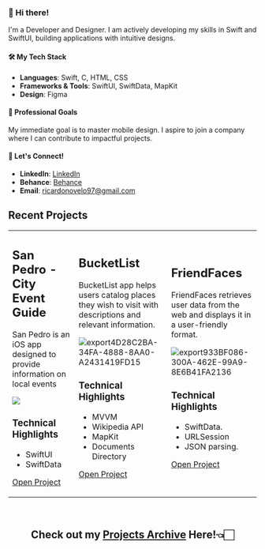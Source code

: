 ### 👋 Hi there!

I'm a Developer and Designer. I am actively developing my skills in Swift and SwiftUI, building applications with intuitive designs.

#### 🛠️ My Tech Stack
- **Languages**: Swift, C, HTML, CSS
- **Frameworks & Tools**: SwiftUI, SwiftData, MapKit
- **Design**: Figma

#### 🎯 Professional Goals
My immediate goal is to master mobile design. I aspire to join a company where I can contribute to impactful projects.

#### 🤝 Let's Connect!
- **LinkedIn**: [LinkedIn](https://www.linkedin.com/in/ricardo-nlo/)
- **Behance**: [Behance](https://www.behance.net/ricardolopezn/projects)
- **Email**: ricardonovelo97@gmail.com

## Recent Projects

<table>

<tr>
<td>
  
## San Pedro - City Event Guide

San Pedro is an iOS app designed to provide information on local events

<img src="https://github.com/ricardonovelot/EventosSanPedro/assets/84286086/f582f6ef-5b37-4587-81c0-c827469adf5a">

### Technical Highlights

- SwiftUI
- SwiftData

[Open Project](https://github.com/ricardonovelot/SanPedroEventGuide/tree/main)

</td>
  
<td>

## BucketList

BucketList app helps users catalog places they wish to visit with descriptions and relevant information.

![export4D28C2BA-34FA-4888-8AA0-A2431419FD15](https://github.com/ricardonovelot/Projects/assets/84286086/bd65c0aa-914a-491a-a00a-972ebadb5620)

### Technical Highlights

- MVVM
- Wikipedia API
- MapKit
- Documents Directory

[Open Project](https://github.com/ricardonovelot/BucketList)

</td>

<td>

## FriendFaces

FriendFaces retrieves user data from the web and displays it in a user-friendly format.

![export933BF086-300A-462E-99A9-8E6B41FA2136](https://github.com/ricardonovelot/FriendFaces/assets/84286086/f37784ef-9b1b-4041-acd3-60b0e5da563a)

### Technical Highlights

- SwiftData.
- URLSession
- JSON parsing.

[Open Project
](https://github.com/ricardonovelot/FriendFaces/tree/main)

</td>
  
  
</tr>


</table>


<br>
<h2 align="center">Check out my <a href="https://github.com/ricardonovelot/Projects">Projects Archive</a> Here!👈🏻</h2>
<br>


